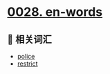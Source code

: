 # [0028. en-words](https://github.com/Tdahuyou/nodejs/tree/main/0028.%20en-words)

## 📝 相关词汇

- [police](https://github.com/Tdahuyou/en-words/blob/main/police.md)
- [restrict](https://github.com/Tdahuyou/en-words/blob/main/restrict.md)
